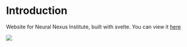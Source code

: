 # Introduction

Website for Neural Nexus Institute, built with svelte. You can view it [here](https://neural-nexus-institute.github.io)

<img src=./showcase.gif />
